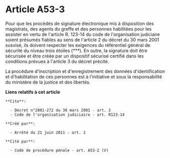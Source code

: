 # Article A53-3

Pour que les procédés de signature électronique mis à disposition des magistrats, des agents du greffe et des personnes
habilitées pour les assister en vertu de l'article R. 123-14 du code de l'organisation judiciaire soient présumés fiables au
sens de l'article 2 du décret du 30 mars 2001 susvisé, ils doivent respecter les exigences du référentiel général de sécurité
du niveau trois étoiles (***). En outre, la signature doit être sécurisée et être créée par un dispositif sécurisé certifié
dans les conditions prévues à l'article 3 du décret précité. 

La procédure d'inscription et d'enregistrement des données d'identification et d'habilitation de ces personnes est à
l'initiative et sous la responsabilité du ministère de la justice et des libertés.

**Liens relatifs à cet article**

	**Cite**:

	  - Décret n°2001-272 du 30 mars 2001 - art. 2
	  - Code de l'organisation judiciaire - art. R123-14

	**Créé par**:

	  - Arrêté du 21 juin 2011 - art. 1

	**Cité par**:

	  - Code de procédure pénale - art. A53-2 (V)

